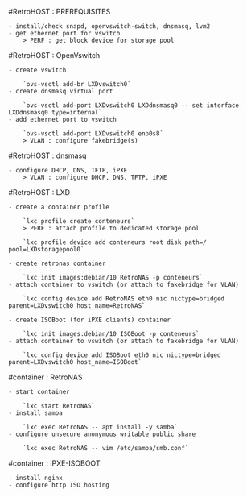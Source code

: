#RetroHOST : PREREQUISITES

	- install/check snapd, openvswitch-switch, dnsmasq, lvm2
	- get ethernet port for vswitch
		> PERF : get block device for storage pool

#RetroHOST : OpenVswitch

	- create vswitch
	
		`ovs-vsctl add-br LXDvswitch0`
	- create dnsmasq virtual port
	
		`ovs-vsctl add-port LXDvswitch0 LXDdnsmasq0 -- set interface LXDdnsmasq0 type=internal`
	- add ethernet port to vswitch
	
		`ovs-vsctl add-port LXDvswitch0 enp0s8`
		> VLAN : configure fakebridge(s)

#RetroHOST : dnsmasq

	- configure DHCP, DNS, TFTP, iPXE
		> VLAN : configure DHCP, DNS, TFTP, iPXE

#RetroHOST : LXD

	- create a container profile
	
		`lxc profile create conteneurs`
		> PERF : attach profile to dedicated storage pool
		
		`lxc profile device add conteneurs root disk path=/ pool=LXDstoragepool0`

	- create retronas container
	
		`lxc init images:debian/10 RetroNAS -p conteneurs`
	- attach container to vswitch (or attach to fakebridge for VLAN)
	
		`lxc config device add RetroNAS eth0 nic nictype=bridged parent=LXDvswitch0 host_name=RetroNAS`

	- create ISOBoot (for iPXE clients) container
	
		`lxc init images:debian/10 ISOBoot -p conteneurs`
	- attach container to vswitch (or attach to fakebridge for VLAN)
	
		`lxc config device add ISOBoot eth0 nic nictype=bridged parent=LXDvswitch0 host_name=ISOBoot`

#container : RetroNAS

	- start container
	
		`lxc start RetroNAS`
	- install samba
	
		`lxc exec RetroNAS -- apt install -y samba`
	- configure unsecure anonymous writable public share
	
		`lxc exec RetroNAS -- vim /etc/samba/smb.conf`

#container : iPXE-ISOBOOT

	- install nginx
	- configure http ISO hosting
